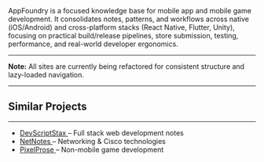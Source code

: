 <div class="siteInfoContent">
  AppFoundry is a focused knowledge base for
  <span class="emphasis">mobile app</span> and <span class="emphasis">mobile game</span> development. It consolidates notes, patterns, and workflows across native (iOS/Android) and cross-platform stacks (React Native, Flutter, Unity), focusing on practical build/release pipelines, store submission, testing, performance, and real-world developer ergonomics.
</div>

<hr />

<div class="Note">
  <strong>Note:</strong> All sites are currently being refactored for consistent structure and lazy-loaded navigation.
</div>

<hr />

<div class="relatedProjects">
  <h2 class="relatedProjectsHeader">Similar Projects</h2>
  <hr>
  <ul class="projectLinks">
    <li>
      <a href="https://devscriptstax.netlify.app/" target="_blank" rel="noopener noreferrer">
        DevScriptStax
      </a>
      – Full stack web development notes
    </li>
    <li>
      <a href="https://netnotes.netlify.app/" target="_blank" rel="noopener noreferrer">
        NetNotes
      </a>
      – Networking & Cisco technologies
    </li>
    <li>
      <a href="https://pixelprose.netlify.app/" target="_blank" rel="noopener noreferrer">
        PixelProse
      </a>
      – Non-mobile game development
    </li>
  </ul>
</div>